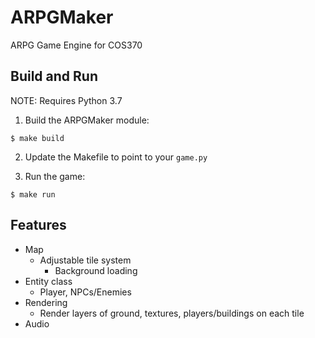 # ARPGMaker
ARPG Game Engine for COS370

## Build and Run
NOTE: Requires Python 3.7

1. Build the ARPGMaker module:
```
$ make build
```
2. Update the Makefile to point to your `game.py`

3. Run the game:
```
$ make run
```

## Features
- Map
  - Adjustable tile system
    - Background loading
- Entity class
  - Player, NPCs/Enemies
- Rendering
  - Render layers of ground, textures, players/buildings on each tile
- Audio
